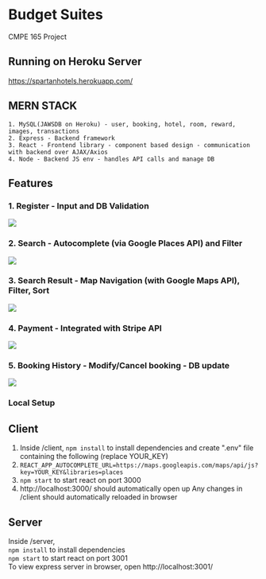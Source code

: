 # Budget Suites

CMPE 165 Project

## Running on Heroku Server

https://spartanhotels.herokuapp.com/

## MERN STACK

```
1. MySQL(JAWSDB on Heroku) - user, booking, hotel, room, reward, images, transactions
2. Express - Backend framework
3. React - Frontend library - component based design - communication with backend over AJAX/Axios
4. Node - Backend JS env - handles API calls and manage DB
```

## Features

### 1. Register - Input and DB Validation

![](registration.gif)

### 2. Search - Autocomplete (via Google Places API) and Filter

![](autocomplete_filter.gif)

### 3. Search Result - Map Navigation (with Google Maps API), Filter, Sort

![](googlemap_filter_sort.gif)

### 4. Payment - Integrated with Stripe API

![](stripe_payment_db.gif)

### 5. Booking History - Modify/Cancel booking - DB update

![](edit_cancel_booking.gif)

### Local Setup

## Client

1. Inside /client, `npm install` to install dependencies and create ".env" file containing the following (replace YOUR_KEY)
2. `REACT_APP_AUTOCOMPLETE_URL=https://maps.googleapis.com/maps/api/js?key=YOUR_KEY&libraries=places`
3. `npm start` to start react on port 3000
4. http://localhost:3000/ should automatically open up
   Any changes in /client should automatically reloaded in browser

## Server

Inside /server,  
 `npm install` to install dependencies  
 `npm start` to start react on port 3001  
To view express server in browser, open http://localhost:3001/

